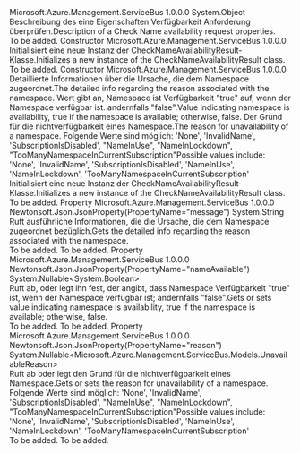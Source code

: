 <Type Name="CheckNameAvailabilityResult" FullName="Microsoft.Azure.Management.ServiceBus.Models.CheckNameAvailabilityResult">
  <TypeSignature Language="C#" Value="public class CheckNameAvailabilityResult" />
  <TypeSignature Language="ILAsm" Value=".class public auto ansi beforefieldinit CheckNameAvailabilityResult extends System.Object" />
  <TypeSignature Language="DocId" Value="T:Microsoft.Azure.Management.ServiceBus.Models.CheckNameAvailabilityResult" />
  <TypeSignature Language="VB.NET" Value="Public Class CheckNameAvailabilityResult" />
  <TypeSignature Language="F#" Value="type CheckNameAvailabilityResult = class" />
  <AssemblyInfo>
    <AssemblyName>Microsoft.Azure.Management.ServiceBus</AssemblyName>
    <AssemblyVersion>1.0.0.0</AssemblyVersion>
  </AssemblyInfo>
  <Base>
    <BaseTypeName>System.Object</BaseTypeName>
  </Base>
  <Interfaces />
  <Docs>
    <summary>
            <span data-ttu-id="b256a-101">Beschreibung des eine Eigenschaften Verfügbarkeit Anforderung überprüfen.</span><span class="sxs-lookup"><span data-stu-id="b256a-101">Description of a Check Name availability request properties.</span></span>
            </summary>
    <remarks>To be added.</remarks>
  </Docs>
  <Members>
    <Member MemberName=".ctor">
      <MemberSignature Language="C#" Value="public CheckNameAvailabilityResult ();" />
      <MemberSignature Language="ILAsm" Value=".method public hidebysig specialname rtspecialname instance void .ctor() cil managed" />
      <MemberSignature Language="DocId" Value="M:Microsoft.Azure.Management.ServiceBus.Models.CheckNameAvailabilityResult.#ctor" />
      <MemberSignature Language="VB.NET" Value="Public Sub New ()" />
      <MemberType>Constructor</MemberType>
      <AssemblyInfo>
        <AssemblyName>Microsoft.Azure.Management.ServiceBus</AssemblyName>
        <AssemblyVersion>1.0.0.0</AssemblyVersion>
      </AssemblyInfo>
      <Parameters />
      <Docs>
        <summary>
            <span data-ttu-id="b256a-102">Initialisiert eine neue Instanz der CheckNameAvailabilityResult-Klasse.</span><span class="sxs-lookup"><span data-stu-id="b256a-102">Initializes a new instance of the CheckNameAvailabilityResult class.</span></span>
            </summary>
        <remarks>To be added.</remarks>
      </Docs>
    </Member>
    <Member MemberName=".ctor">
      <MemberSignature Language="C#" Value="public CheckNameAvailabilityResult (string message = null, Nullable&lt;bool&gt; nameAvailable = null, Nullable&lt;Microsoft.Azure.Management.ServiceBus.Models.UnavailableReason&gt; reason = null);" />
      <MemberSignature Language="ILAsm" Value=".method public hidebysig specialname rtspecialname instance void .ctor(string message, valuetype System.Nullable`1&lt;bool&gt; nameAvailable, valuetype System.Nullable`1&lt;valuetype Microsoft.Azure.Management.ServiceBus.Models.UnavailableReason&gt; reason) cil managed" />
      <MemberSignature Language="DocId" Value="M:Microsoft.Azure.Management.ServiceBus.Models.CheckNameAvailabilityResult.#ctor(System.String,System.Nullable{System.Boolean},System.Nullable{Microsoft.Azure.Management.ServiceBus.Models.UnavailableReason})" />
      <MemberSignature Language="VB.NET" Value="Public Sub New (Optional message As String = null, Optional nameAvailable As Nullable(Of Boolean) = null, Optional reason As Nullable(Of UnavailableReason) = null)" />
      <MemberSignature Language="F#" Value="new Microsoft.Azure.Management.ServiceBus.Models.CheckNameAvailabilityResult : string * Nullable&lt;bool&gt; * Nullable&lt;Microsoft.Azure.Management.ServiceBus.Models.UnavailableReason&gt; -&gt; Microsoft.Azure.Management.ServiceBus.Models.CheckNameAvailabilityResult" Usage="new Microsoft.Azure.Management.ServiceBus.Models.CheckNameAvailabilityResult (message, nameAvailable, reason)" />
      <MemberType>Constructor</MemberType>
      <AssemblyInfo>
        <AssemblyName>Microsoft.Azure.Management.ServiceBus</AssemblyName>
        <AssemblyVersion>1.0.0.0</AssemblyVersion>
      </AssemblyInfo>
      <Parameters>
        <Parameter Name="message" Type="System.String" />
        <Parameter Name="nameAvailable" Type="System.Nullable&lt;System.Boolean&gt;" />
        <Parameter Name="reason" Type="System.Nullable&lt;Microsoft.Azure.Management.ServiceBus.Models.UnavailableReason&gt;" />
      </Parameters>
      <Docs>
        <param name="message"><span data-ttu-id="b256a-103">Detaillierte Informationen über die Ursache, die dem Namespace zugeordnet.</span><span class="sxs-lookup"><span data-stu-id="b256a-103">The detailed info regarding the reason associated with the namespace.</span></span></param>
        <param name="nameAvailable"><span data-ttu-id="b256a-104">Wert gibt an, Namespace ist Verfügbarkeit "true" auf, wenn der Namespace verfügbar ist. andernfalls "false".</span><span class="sxs-lookup"><span data-stu-id="b256a-104">Value indicating namespace is availability, true if the namespace is available; otherwise, false.</span></span></param>
        <param name="reason"><span data-ttu-id="b256a-105">Der Grund für die nichtverfügbarkeit eines Namespace.</span><span class="sxs-lookup"><span data-stu-id="b256a-105">The reason for unavailability of a namespace.</span></span>
            <span data-ttu-id="b256a-106">Folgende Werte sind möglich: 'None', 'InvalidName', 'SubscriptionIsDisabled', "NameInUse", "NameInLockdown", "TooManyNamespaceInCurrentSubscription"</span><span class="sxs-lookup"><span data-stu-id="b256a-106">Possible values include: 'None', 'InvalidName', 'SubscriptionIsDisabled', 'NameInUse', 'NameInLockdown', 'TooManyNamespaceInCurrentSubscription'</span></span></param>
        <summary>
            <span data-ttu-id="b256a-107">Initialisiert eine neue Instanz der CheckNameAvailabilityResult-Klasse.</span><span class="sxs-lookup"><span data-stu-id="b256a-107">Initializes a new instance of the CheckNameAvailabilityResult class.</span></span>
            </summary>
        <remarks>To be added.</remarks>
      </Docs>
    </Member>
    <Member MemberName="Message">
      <MemberSignature Language="C#" Value="public string Message { get; }" />
      <MemberSignature Language="ILAsm" Value=".property instance string Message" />
      <MemberSignature Language="DocId" Value="P:Microsoft.Azure.Management.ServiceBus.Models.CheckNameAvailabilityResult.Message" />
      <MemberSignature Language="VB.NET" Value="Public ReadOnly Property Message As String" />
      <MemberSignature Language="F#" Value="member this.Message : string" Usage="Microsoft.Azure.Management.ServiceBus.Models.CheckNameAvailabilityResult.Message" />
      <MemberType>Property</MemberType>
      <AssemblyInfo>
        <AssemblyName>Microsoft.Azure.Management.ServiceBus</AssemblyName>
        <AssemblyVersion>1.0.0.0</AssemblyVersion>
      </AssemblyInfo>
      <Attributes>
        <Attribute>
          <AttributeName>Newtonsoft.Json.JsonProperty(PropertyName="message")</AttributeName>
        </Attribute>
      </Attributes>
      <ReturnValue>
        <ReturnType>System.String</ReturnType>
      </ReturnValue>
      <Docs>
        <summary>
            <span data-ttu-id="b256a-108">Ruft ausführliche Informationen, die die Ursache, die dem Namespace zugeordnet bezüglich.</span><span class="sxs-lookup"><span data-stu-id="b256a-108">Gets the detailed info regarding the reason associated with the namespace.</span></span>
            </summary>
        <value>To be added.</value>
        <remarks>To be added.</remarks>
      </Docs>
    </Member>
    <Member MemberName="NameAvailable">
      <MemberSignature Language="C#" Value="public Nullable&lt;bool&gt; NameAvailable { get; set; }" />
      <MemberSignature Language="ILAsm" Value=".property instance valuetype System.Nullable`1&lt;bool&gt; NameAvailable" />
      <MemberSignature Language="DocId" Value="P:Microsoft.Azure.Management.ServiceBus.Models.CheckNameAvailabilityResult.NameAvailable" />
      <MemberSignature Language="VB.NET" Value="Public Property NameAvailable As Nullable(Of Boolean)" />
      <MemberSignature Language="F#" Value="member this.NameAvailable : Nullable&lt;bool&gt; with get, set" Usage="Microsoft.Azure.Management.ServiceBus.Models.CheckNameAvailabilityResult.NameAvailable" />
      <MemberType>Property</MemberType>
      <AssemblyInfo>
        <AssemblyName>Microsoft.Azure.Management.ServiceBus</AssemblyName>
        <AssemblyVersion>1.0.0.0</AssemblyVersion>
      </AssemblyInfo>
      <Attributes>
        <Attribute>
          <AttributeName>Newtonsoft.Json.JsonProperty(PropertyName="nameAvailable")</AttributeName>
        </Attribute>
      </Attributes>
      <ReturnValue>
        <ReturnType>System.Nullable&lt;System.Boolean&gt;</ReturnType>
      </ReturnValue>
      <Docs>
        <summary>
            <span data-ttu-id="b256a-109">Ruft ab, oder legt ihn fest, der angibt, dass Namespace Verfügbarkeit "true" ist, wenn der Namespace verfügbar ist; andernfalls "false".</span><span class="sxs-lookup"><span data-stu-id="b256a-109">Gets or sets value indicating namespace is availability, true if the namespace is available; otherwise, false.</span></span>
            </summary>
        <value>To be added.</value>
        <remarks>To be added.</remarks>
      </Docs>
    </Member>
    <Member MemberName="Reason">
      <MemberSignature Language="C#" Value="public Nullable&lt;Microsoft.Azure.Management.ServiceBus.Models.UnavailableReason&gt; Reason { get; set; }" />
      <MemberSignature Language="ILAsm" Value=".property instance valuetype System.Nullable`1&lt;valuetype Microsoft.Azure.Management.ServiceBus.Models.UnavailableReason&gt; Reason" />
      <MemberSignature Language="DocId" Value="P:Microsoft.Azure.Management.ServiceBus.Models.CheckNameAvailabilityResult.Reason" />
      <MemberSignature Language="VB.NET" Value="Public Property Reason As Nullable(Of UnavailableReason)" />
      <MemberSignature Language="F#" Value="member this.Reason : Nullable&lt;Microsoft.Azure.Management.ServiceBus.Models.UnavailableReason&gt; with get, set" Usage="Microsoft.Azure.Management.ServiceBus.Models.CheckNameAvailabilityResult.Reason" />
      <MemberType>Property</MemberType>
      <AssemblyInfo>
        <AssemblyName>Microsoft.Azure.Management.ServiceBus</AssemblyName>
        <AssemblyVersion>1.0.0.0</AssemblyVersion>
      </AssemblyInfo>
      <Attributes>
        <Attribute>
          <AttributeName>Newtonsoft.Json.JsonProperty(PropertyName="reason")</AttributeName>
        </Attribute>
      </Attributes>
      <ReturnValue>
        <ReturnType>System.Nullable&lt;Microsoft.Azure.Management.ServiceBus.Models.UnavailableReason&gt;</ReturnType>
      </ReturnValue>
      <Docs>
        <summary>
            <span data-ttu-id="b256a-110">Ruft ab oder legt den Grund für die nichtverfügbarkeit eines Namespace.</span><span class="sxs-lookup"><span data-stu-id="b256a-110">Gets or sets the reason for unavailability of a namespace.</span></span> <span data-ttu-id="b256a-111">Folgende Werte sind möglich: 'None', 'InvalidName', 'SubscriptionIsDisabled', "NameInUse", "NameInLockdown", "TooManyNamespaceInCurrentSubscription"</span><span class="sxs-lookup"><span data-stu-id="b256a-111">Possible values include: 'None', 'InvalidName', 'SubscriptionIsDisabled', 'NameInUse', 'NameInLockdown', 'TooManyNamespaceInCurrentSubscription'</span></span>
            </summary>
        <value>To be added.</value>
        <remarks>To be added.</remarks>
      </Docs>
    </Member>
  </Members>
</Type>